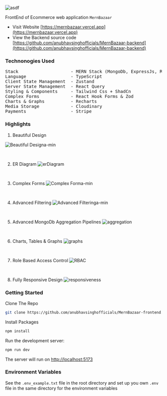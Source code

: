 ![asdf](https://github.com/anubhavsinghofficials/MernBazaar-backend/assets/132212797/2f6de3cf-2c9e-420b-9cef-4d09467710da)


FrontEnd of Ecommerce web application `MernBazaar`

- Visit Website [https://mernbazaar.vercel.app](https://mernbazaar.vercel.app)
- View the Backend source code [https://github.com/anubhavsinghofficials/MernBazaar-backend](https://github.com/anubhavsinghofficials/MernBazaar-backend)

### Technonogies Used

<pre>
Stack                    - MERN Stack (MongoDb, ExpressJs, ReactJs, NodeJs)
Language                 - TypeScript
Client State Management  - Zustand
Server State Management  - React Query
Styling & Components     - Tailwind Css + ShadCn
Complex Forms            - React Hook Forms & Zod
Charts & Graphs          - Recharts
Media Storage            - Cloudinary
Payments                 - Stripe
</pre>

### Highlights

1. Beautiful Design

 ![Beautiful Designa-min](https://github.com/anubhavsinghofficials/MernBazaar-backend/assets/132212797/92a7aa16-2cba-4387-a80e-e322b214552d)

&nbsp;

2. ER Diagram
![erDiagram](https://github.com/anubhavsinghofficials/MernBazaar-backend/assets/132212797/f7a25b90-a5c7-464f-8b7f-ac1f841aeba3)

&nbsp;

3. Complex Forms
![Complex Forma-min](https://github.com/anubhavsinghofficials/MernBazaar-backend/assets/132212797/f76ab5b3-4efb-4f02-bd2c-b88ebd23701f)

&nbsp;

4. Advanced Filtering
![Advanced Filteringa-min](https://github.com/anubhavsinghofficials/MernBazaar-backend/assets/132212797/0086ac33-fa9b-4110-9a8a-0426cc0db154)

&nbsp;

5. Advanced MongoDb Aggregation Pipelines
![aggregation](https://github.com/anubhavsinghofficials/MernBazaar-frontend/assets/132212797/534eb25e-81aa-4120-af51-d2d8ab43ee04)

&nbsp;

6. Charts, Tables & Graphs
![graphs](https://github.com/anubhavsinghofficials/MernBazaar-frontend/assets/132212797/4bbcb9a2-3313-4a3a-b707-aa53682621b5)

&nbsp;

7. Role Based Access Control
![RBAC](https://github.com/anubhavsinghofficials/MernBazaar-frontend/assets/132212797/101223b0-4bc5-462a-b535-5c2d4350252d)

&nbsp;

8. Fully Responsive Design
![responsiveness](https://github.com/anubhavsinghofficials/MernBazaar-frontend/assets/132212797/3ea872b5-2697-45d9-a96b-c2e1716f97d5)




### Getting Started

Clone The Repo

```bash
git clone https://github.com/anubhavsinghofficials/MernBazaar-frontend.git
```

Install Packages

```bash
npm install
```
Run the development server:

```bash
npm run dev
```

The server will run on [http://localhost:5173](http://localhost:5173)

### Environment Variables

See the `.env_example.txt` file in the root directory and set up you own `.env` file in the same directory for the environment variables

